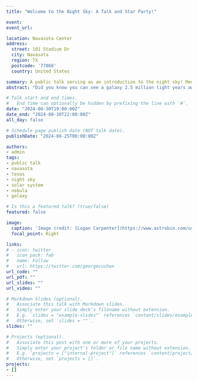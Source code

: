 ```yaml
---
title: "Welcome to the Night Sky: A Talk and Star Party!"

event: 
event_url: 

location: Navasota Center
address:
  street: 101 Stadium Dr
  city: Navasota
  region: TX
  postcode: '77868'
  country: United States

summary: A public talk serving as an introduction to the night sky! Members of the Brazos Valley Astronomy Club will also be present to host a Star Party after the talk. 
abstract: "Did you know you can see a galaxy 2.5 million light years away with your unaided eye? Craters on the Moon with binoculars? The red glow of stars forming from their birth clouds? Countless wonders await you any clear night. The first step towards being an astronomer is to simply look up and ask, “What is that?” Tonight we will answer that question, exploring the night sky with all the tools available to us from our unaided eyes to telescopes available to amateurs everywhere. A few projects and ideas for the aspiring astronomer will also be given to get you started on your own journey through the night sky. Members from the Brazos Valley Astronomy Club will also be present with telescopes for a Star Party after the presentation."

# Talk start and end times.
#   End time can optionally be hidden by prefixing the line with `#`.
date: "2024-08-30T19:00:00Z"
date_end: "2024-08-30T22:00:00Z"
all_day: false

# Schedule page publish date (NOT talk date).
publishDate: "2024-08-25T00:00:00Z"

authors: 
- admin
tags: 
- public talk
- navasota
- texas
- night sky
- solar system
- nebula
- galaxy

# Is this a featured talk? (true/false)
featured: false

image:
  caption: 'Image credit: [Logan Carpenter](https://www.astrobin.com/users/DrKrud/)'
  focal_point: Right

links:
# - icon: twitter
#   icon_pack: fab
#   name: Follow
#   url: https://twitter.com/georgecushen
url_code: ""
url_pdf: ""
url_slides: ""
url_video: ""

# Markdown Slides (optional).
#   Associate this talk with Markdown slides.
#   Simply enter your slide deck's filename without extension.
#   E.g. `slides = "example-slides"` references `content/slides/example-slides.md`.
#   Otherwise, set `slides = ""`.
slides: ""

# Projects (optional).
#   Associate this post with one or more of your projects.
#   Simply enter your project's folder or file name without extension.
#   E.g. `projects = ["internal-project"]` references `content/project/deep-learning/index.md`.
#   Otherwise, set `projects = []`.
projects:
- []
---
```


<!-- {{% callout note %}}
Click on the **Slides** button above to view the built-in slides feature.
{{% /callout %}}

Slides can be added in a few ways:

- **Create** slides using Wowchemy's [*Slides*](https://wowchemy.com/docs/managing-content/#create-slides) feature and link using `slides` parameter in the front matter of the talk file
- **Upload** an existing slide deck to `static/` and link using `url_slides` parameter in the front matter of the talk file
- **Embed** your slides (e.g. Google Slides) or presentation video on this page using [shortcodes](https://wowchemy.com/docs/writing-markdown-latex/).

Further event details, including [page elements](https://wowchemy.com/docs/writing-markdown-latex/) such as image galleries, can be added to the body of this page. -->
